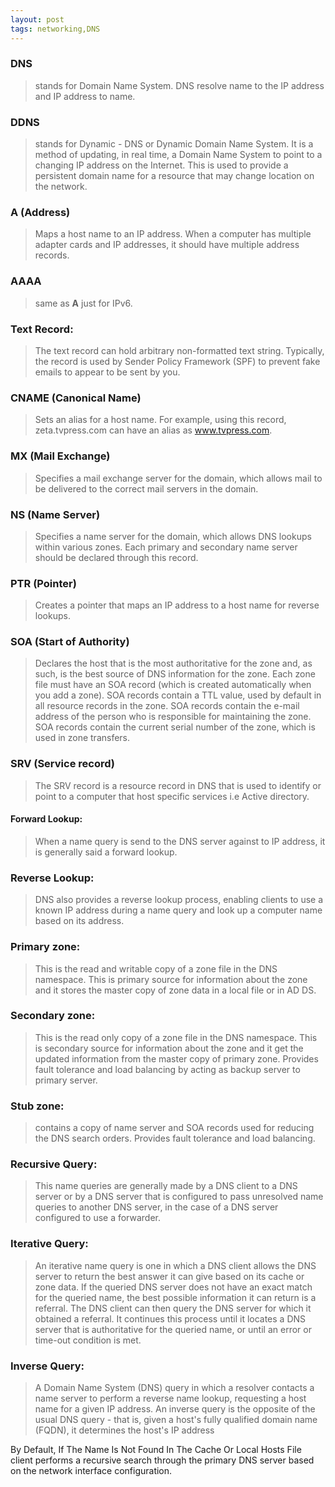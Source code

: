 ```yaml
---
layout: post
tags: networking,DNS
---
```


### **DNS**
> stands for Domain Name System. DNS resolve name to the IP address and IP address to name.  

### **DDNS** 
> stands for Dynamic - DNS or Dynamic Domain Name System. It is a method of updating, in real time,
a Domain Name System to point to a changing IP address on the Internet. This is used to provide
a persistent domain name for a resource that may change location on the network.

### **A (Address)** 
> Maps a host name to an IP address. When a computer has multiple adapter cards and IP addresses,
 it should have multiple address records.  

### **AAAA** 
> same as **A** just for IPv6.  

### **Text Record:** 
> The text record can hold arbitrary non-formatted text string. Typically, the record is used
by Sender Policy Framework (SPF) to prevent fake emails to appear to be sent by you.

### **CNAME (Canonical Name)** 
> Sets an alias for a host name. For example, using this record, zeta.tvpress.com can have
 an alias as www.tvpress.com.  
 
### **MX (Mail Exchange)** 
> Specifies a mail exchange server for the domain, which allows mail to be delivered
 to the correct mail servers in the domain.  
 
### **NS (Name Server)** 
> Specifies a name server for the domain, which allows DNS lookups within various zones.
 Each primary and secondary name server should be declared through this record.  
 
### **PTR (Pointer)** 
> Creates a pointer that maps an IP address to a host name for reverse lookups.
  
### **SOA (Start of Authority)** 
> Declares the host that is the most authoritative for the zone and, as such,
is the best source of DNS information for the zone. Each zone file must have an SOA record
(which is created automatically when you add a zone).
SOA records contain a TTL value, used by default in all resource records in the zone. 
SOA records contain the e-mail address of the person who is responsible for maintaining the zone. 
SOA records contain the current serial number of the zone, which is used in zone transfers.  

### **SRV (Service record)** 
> The SRV record is a resource record in DNS that is used to identify or point
 to a computer that host specific services i.e Active directory.

#### **Forward Lookup:** 
> When a name query is send to the DNS server against to IP address, it is generally said
 a forward lookup.  

### **Reverse Lookup:** 
> DNS also provides a reverse lookup process,
 enabling clients to use a known IP address during a name query and look up a computer name based on its address. 
  
### **Primary zone:** 
> This is the read and writable copy of a zone file in the DNS namespace. This is primary source
 for information about the zone and it stores the master copy of zone data in a local file or in AD DS.   

### **Secondary zone:** 
> This is the read only copy of a zone file in the DNS namespace. This is secondary source
 for information about the zone and it get the updated information from the master copy of primary zone.
Provides fault tolerance and load balancing by acting as backup server to primary server.

### **Stub zone:** 
> contains a copy of name server and SOA records used for reducing the DNS search orders. 
Provides fault tolerance and load balancing.

### **Recursive Query:** 
> This name queries are generally made by a DNS client to a DNS server or by a DNS server that
is configured to pass unresolved name queries to another DNS server, in the case of a DNS server configured
to use a forwarder.

### **Iterative Query:** 
> An iterative name query is one in which a DNS client allows the DNS server to return
the best answer it can give based on its cache or zone data. If the queried DNS server does not have an exact match
for the queried name, the best possible information it can return is a referral.
The DNS client can then query the DNS server for which it obtained a referral. 
It continues this process until it locates a DNS server that is authoritative for the queried name, 
or until an error or time-out condition is met.  

### **Inverse Query:** 
> A Domain Name System (DNS) query in which a resolver contacts a name server to perform a reverse 
name lookup, requesting a host name for a given IP address. An inverse query is the opposite of the usual DNS 
query - that is, given a host's fully qualified domain name (FQDN), it determines the host's IP address

By Default, If The Name Is Not Found In The Cache Or Local Hosts File client performs a recursive search
through the primary DNS server based on the network interface configuration.